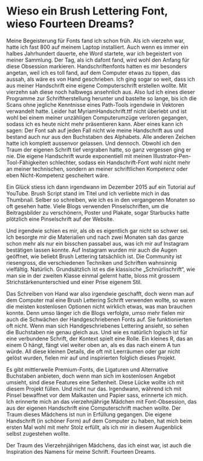 # Wieso ein Brush Lettering Font, wieso Fourteen Dreams?
Meine Begeisterung für Fonts fand ich schon früh. Als ich vierzehn war, hatte ich fast 800 auf meinem Laptop installiert. Auch wenn es immer ein halbes Jahrhundert dauerte, ehe Word startete, war ich begeistert von meiner Sammlung. Der Tag, als ich dafont fand, wird wohl den Anfang für diese Obsession markieren. Handschriftenfonts hatten es mir besonders angetan, weil ich es toll fand, auf dem Computer etwas zu tippen, das aussah, als wäre es von Hand geschrieben. Ich ging sogar so weit, dass ich aus meiner Handschrift eine eigene Computerschrift erstellen wollte. Mit vierzehn sah diese noch halbwegs ansehnlich aus. Also lud ich eines dieser Programme zur Schriftherstellung herunter und bastelte so lange, bis ich die Scans ohne jegliche Kenntnisse eines Path-Tools irgendwie in Vektoren verwandelt hatte. Leider hat MyriamHandschrift.ttf nicht überlebt und ist wohl bei einem meiner unzähligen Computerumzüge verloren gegangen, sodass ich es heute nicht mehr präsentieren kann. Aber eines kann ich sagen: Der Font sah auf jeden Fall nicht wie meine Handschrift aus und bestand auch nur aus den Buchstaben des Alphabets. Alle anderen Zeichen hatte ich komplett aussenvor gelassen. Und dennoch. Obwohl ich den Traum der eigenen Schrift tief vergraben hatte, so ganz vergessen ging er nie. Die eigene Handschrift wurde exponentiell mit meinen Illustrator-Pen-Tool-Fähigkeiten schlechter, sodass ein Handschrift-Font wohl nicht mehr an meiner technischen, sondern an meiner schriftlichen Kompetenz oder eben Nicht-Kompetenz gescheitert wäre.

Ein Glück stiess ich dann irgendwann im Dezember 2015 auf ein Tutorial auf YouTube. Brush Script stand im Titel und ich verliebte mich in das Thumbnail. Selber so schreiben, wie ich es in den vergangenen Monaten so oft gesehen hatte. Viele Blogs verwenden Pinselschriften, um die Beitragsbilder zu verschönern, Poster und Plakate, sogar Starbucks hatte plötzlich eine Pinselschrift auf der Website.

Und irgendwie schien es mir, als ob es eigentlich gar nicht so schwer sei. Ich besorgte mir die Materialien und nach zwei Monaten sah das ganze schon mehr als nur ein bisschen passabel aus, was ich mir auf Instagram bestätigen lassen konnte. Auf Instagram wurden mir auch die Augen geöffnet, wie beliebt Brush Lettering tatsächlich ist. Die Community ist riesengross, die verschiedenen Techniken und Schriften wahnsinnig vielfältig. Natürlich. Grundsätzlich ist es die klassische „Schnürlischrift“, wie man sie in der zweiten Klasse einmal gelernt hatte, bloss mit grossem Strichstärkenunterschied und einer Prise eigenem Stil.

Das Schreiben von Hand war also irgendwie geschafft, doch wenn man auf dem Computer mal eine Brush Lettering Schrift verwenden wollte, so waren die meisten kostenlosen Optionen nicht wirklich etwas, was man brauchen konnte. Denn umso länger ich die Blogs verfolgte, umso mehr fielen mir auch die Schwächen der Handgeschriebenen Fonts auf. Sie funktionierten oft nicht.
Wenn man sich Handgeschriebenes Lettering ansieht, so sehen die Buchstaben nie genau gleich aus. Und wie es natürlich logisch ist für eine verbundene Schrift, der Kontext spielt eine Rolle. Ein kleines R, das an einem O hängt, fängt viel weiter oben an, als es das nach einem A tun würde. All diese kleinen Details, die oft mit Leerräumen oder gar nicht gelöst wurden, fielen mir auf und inspirierten folglich dieses Projekt.

Es gibt mittlerweile Premium-Fonts, die Ligaturen und Alternative Buchstaben anbieten, doch wenn man sich im kostenlosen Angebot umsieht, sind diese Features eine Seltenheit. Diese Lücke wollte ich mit diesem Projekt füllen. Und nicht nur das. Irgendwann, während ich mit Pinsel bewaffnet vor dem Malkasten und Papier sass, erinnerte ich mich. Ich erinnerte mich an das vierzehnjährige Mädchen mit Font-Obsession, das aus der eigenen Handschrift eine Computerschrift machen wollte.  Der Traum dieses Mädchens ist nun in Erfüllung gegangen. Die eigene Handschrift (in schöner Form) auf dem Computer zu haben, hat mich beim ersten Mal wohl mit mehr Stolz erfüllt, als ich mir in diesem Augenblick selbst zugestehen wollte.

Der Traum des Vierzehnjährigen Mädchens, das ich einst war, ist auch die Inspiration des Namens für meine Schrift. Fourteen Dreams.
